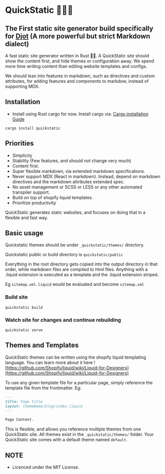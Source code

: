 # QuickStatic 🚀🦀🔥

## The First static site generator build specifically for [Djot](https://djot.net) (A more powerful but strict Markdown dialect)

A fast static site generator written in Rust 🦀🚀.
A QuickStatic site should show the content first, and hide themes or configuration away. 
We spend more time writing content than editing website templates and configs.

We should lean into features in markdown, such as directives and custom attributes, for adding features and components to markdow, instead of supporting MDX.

## Installation

- Install using Rust cargo for now. Install cargo via: [Cargo installation Guide](https://doc.rust-lang.org/cargo/getting-started/installation.html)
```
cargo install quickstatic
```

## Priorities 

- Simplicity 
- Stability (Few features, and should not change very much)
- Content first. 
- Super flexible markdown, via extended markdown specifications.
- Never support MDX (React in markdown). Instead, depend on markdown directives and the markdown attributes extended spec.
- No asset management or SCSS or LESS or any other automated transpiler support. 
- Build on top of shopify liquid templates. 
- Prioritize productivity

QuickStatic generates static websites, and focuses on doing that in a flexible and fast way.


## Basic usage

Quickstatic themes should be under `_quickstatic/themes/` directory.

Quickstatic public or build directory is `quickstatic/public`

Everything in the root directory gets copied into the output directory in that order, while markdown files are compiled to html files.
Anything with a .liquid extension is executed as a template and the .liquid extension striped. 

Eg `sitemap.xml.liquid` would be evaluated and become `sitemap.xml`

### Build site 

```
quickstatic build
```

### Watch site for changes and continue rebuilding 

```
quickstatic serve
```

## Themes and Templates 

QuickStatic themes can be written using the shopify liquid templating language. 
You can learn more about it here ![https://github.com/Shopify/liquid/wiki/Liquid-for-Designers](https://github.com/Shopify/liquid/wiki/Liquid-for-Designers)

To use any given template file for a particular page, simply reference the template file from the frontmatter. 
Eg:

```markdown
---
title: Page title
layout: themeName/blog/index.liquid
---

Page Content.

```

This is flexible, and allows you reference multiple themes from one QuickStatic site.
All themes exist in the `_quickstatic/themes/` folder. Your QuickStatic site comes with a default theme named `default`.



## NOTE 
- Licenced under the MIT License. 

